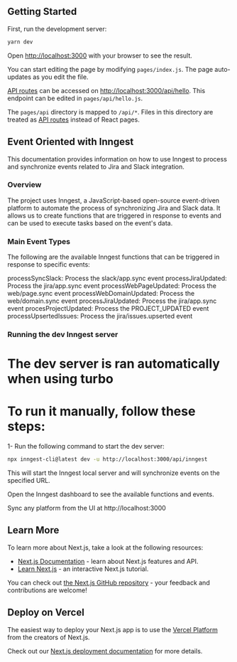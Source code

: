 ## Getting Started

First, run the development server:

```bash
yarn dev
```

Open [http://localhost:3000](http://localhost:3000) with your browser to see the result.

You can start editing the page by modifying `pages/index.js`. The page auto-updates as you edit the file.

[API routes](https://nextjs.org/docs/api-routes/introduction) can be accessed on [http://localhost:3000/api/hello](http://localhost:3000/api/hello). This endpoint can be edited in `pages/api/hello.js`.

The `pages/api` directory is mapped to `/api/*`. Files in this directory are treated as [API routes](https://nextjs.org/docs/api-routes/introduction) instead of React pages.

## Event Oriented with Inngest

This documentation provides information on how to use Inngest to process and synchronize events related to Jira and Slack integration.

### Overview

The project uses Inngest, a JavaScript-based open-source event-driven platform to automate the process of synchronizing Jira and Slack data. It allows us to create functions that are triggered in response to events and can be used to execute tasks based on the event's data.

### Main Event Types

The following are the available Inngest functions that can be triggered in response to specific events:

processSyncSlack: Process the slack/app.sync event
processJiraUpdated: Process the jira/app.sync event
processWebPageUpdated: Process the web/page.sync event
processWebDomainUpdated: Process the web/domain.sync event
processJiraUpdated: Process the jira/app.sync event
procesProjectUpdated: Process the PROJECT_UPDATED event
processUpsertedIssues: Process the jira/issues.upserted event

### Running the dev Inngest server

# The dev server is ran automatically when using turbo

# To run it manually, follow these steps:

1- Run the following command to start the dev server:

```bash
npx inngest-cli@latest dev -u http://localhost:3000/api/inngest
```

This will start the Inngest local server and will synchronize events on the specified URL.

Open the Inngest dashboard to see the available functions and events.

Sync any platform from the UI at http://localhost:3000

## Learn More

To learn more about Next.js, take a look at the following resources:

-   [Next.js Documentation](https://nextjs.org/docs) - learn about Next.js features and API.
-   [Learn Next.js](https://nextjs.org/learn/foundations/about-nextjs) - an interactive Next.js tutorial.

You can check out [the Next.js GitHub repository](https://github.com/vercel/next.js/) - your feedback and contributions are welcome!

## Deploy on Vercel

The easiest way to deploy your Next.js app is to use the [Vercel Platform](https://vercel.com/new?utm_source=github.com&utm_medium=referral&utm_campaign=turborepo-readme) from the creators of Next.js.

Check out our [Next.js deployment documentation](https://nextjs.org/docs/deployment) for more details.
